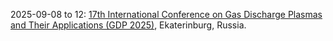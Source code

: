 2025-09-08 to 12: [17th International Conference on Gas Discharge Plasmas and Their Applications (GDP 2025)](https://gdp2025.uran.ru/), Ekaterinburg, Russia.

